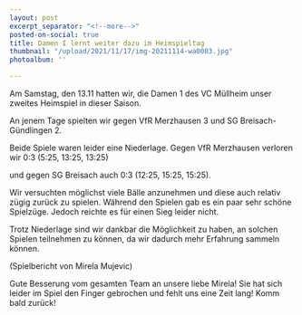 ```yaml
---
layout: post
excerpt_separator: "<!--more-->"
posted-on-social: true
title: Damen I lernt weiter dazu im Heimspieltag
thumbnail: "/upload/2021/11/17/img-20211114-wa0003.jpg"
photoalbum: ''

---
```

Am Samstag, den 13.11 hatten wir, die Damen 1 des VC Müllheim unser zweites Heimspiel in dieser Saison.

An jenem Tage spielten wir gegen VfR Merzhausen 3 und SG Breisach-Gündlingen 2.

Beide Spiele waren leider eine Niederlage. Gegen VfR Merzhausen verloren wir 0:3 (5:25, 13:25, 13:25)

und gegen SG Breisach auch 0:3 (12:25, 15:25, 15:25).

Wir versuchten möglichst viele Bälle anzunehmen und diese auch relativ zügig zurück zu spielen. Während den Spielen gab es ein paar sehr schöne Spielzüge. Jedoch reichte es für einen Sieg leider nicht.

Trotz Niederlage sind wir dankbar die Möglichkeit zu haben, an solchen Spielen teilnehmen zu können, da wir dadurch mehr Erfahrung sammeln können.

(Spielbericht von Mirela Mujevic)

Gute Besserung vom gesamten Team an unsere liebe Mirela! Sie hat sich leider im Spiel den Finger gebrochen und fehlt uns eine Zeit lang! Komm bald zurück!